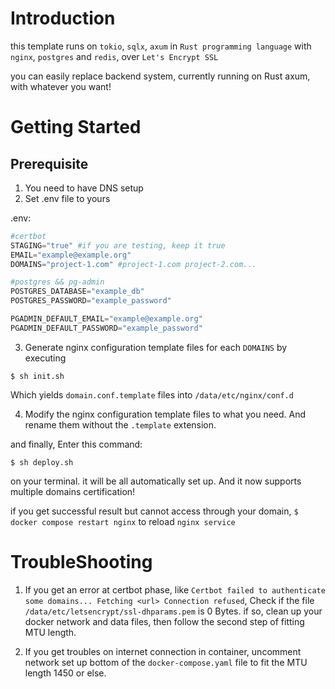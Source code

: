 # Introduction

this template runs on `tokio`, `sqlx`, `axum` in `Rust programming language` with `nginx`, `postgres` and `redis`, over `Let's Encrypt SSL`

you can easily replace backend system, currently running on Rust axum, with whatever you want!

# Getting Started

## Prerequisite
 1. You need to have DNS setup
 2. Set .env file to yours

.env:
```python
#certbot
STAGING="true" #if you are testing, keep it true
EMAIL="example@example.org"
DOMAINS="project-1.com" #project-1.com project-2.com...

#postgres && pg-admin
POSTGRES_DATABASE="example_db"
POSTGRES_PASSWORD="example_password"

PGADMIN_DEFAULT_EMAIL="example@example.org"
PGADMIN_DEFAULT_PASSWORD="example_password"
```

 3. Generate nginx configuration template files for each `DOMAINS` by executing
 ```
 $ sh init.sh
 ```
Which yields `domain.conf.template` files into `/data/etc/nginx/conf.d`

 4. Modify the nginx configuration template files to what you need. And rename them without the `.template` extension.

and finally, Enter this command:
```
$ sh deploy.sh
```
on your terminal. it will be all automatically set up. And it now supports multiple domains certification!

if you get successful result but cannot access through your domain,  `$ docker compose restart nginx` to reload `nginx service`

# TroubleShooting
 1. If you get an error at certbot phase, like `Certbot failed to authenticate some domains... Fetching <url> Connection refused`, Check if the file `/data/etc/letsencrypt/ssl-dhparams.pem` is 0 Bytes.
if so, clean up your docker network and data files, then follow the second step of fitting MTU length.

 2. If you get troubles on internet connection in container, uncomment network set up bottom of the `docker-compose.yaml` file to fit the MTU length 1450 or else. 
